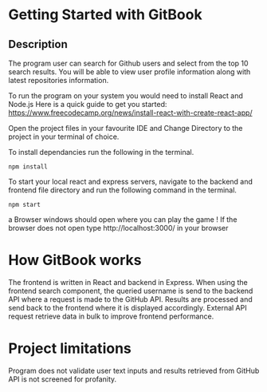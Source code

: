 
# Getting Started with GitBook
## Description 
The program user can search for Github users and select from the top 10 search results.  You will be able to view user profile information along with latest repositories information.

To run the program on your system you would need to install React and Node.js
Here is a quick guide to get you started: https://www.freecodecamp.org/news/install-react-with-create-react-app/

Open the project files in your favourite IDE and Change Directory to the project in your terminal of choice.

To install dependancies run the following in the terminal.
```
npm install
```
To start your local react and express servers, navigate to the backend and frontend file directory and run the following command in the terminal.
```
npm start 
```
a Browser windows should open where you can play the game !
If the browser does not open type http://localhost:3000/ in your browser


# How GitBook works

The frontend is written in React and backend in Express. When using the frontend search component, the queried username is send to the backend API where a request is made to the GitHub API. Results are processed and send back to the frontend where it is displayed accordingly. External API request retrieve data in bulk to improve frontend performance.

# Project limitations

Program does not validate user text inputs and results retrieved from GitHub API is not screened for profanity.
